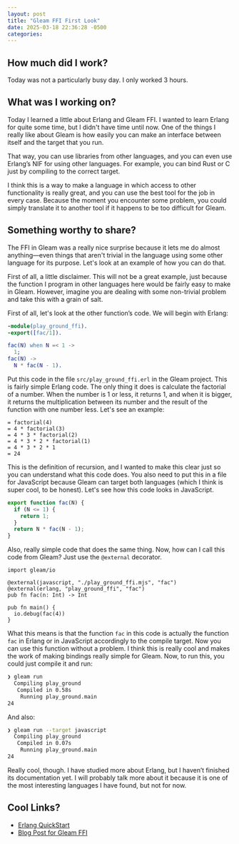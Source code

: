 ```yaml
---
layout: post  
title: "Gleam FFI First Look"  
date: 2025-03-18 22:36:28 -0500  
categories:  
---  
```


## How much did I work?  

Today was not a particularly busy day. I only worked 3 hours.  

## What was I working on?  

Today I learned a little about Erlang and Gleam FFI. I wanted to learn Erlang for quite some time, but I didn't have time until now. One of the things I really like about Gleam is how easily you can make an interface between itself and the target that you run.  

That way, you can use libraries from other languages, and you can even use Erlang’s NIF for using other languages. For example, you can bind Rust or C just by compiling to the correct target.  

I think this is a way to make a language in which access to other functionality is really great, and you can use the best tool for the job in every case. Because the moment you encounter some problem, you could simply translate it to another tool if it happens to be too difficult for Gleam.  

## Something worthy to share?  

The FFI in Gleam was a really nice surprise because it lets me do almost anything—even things that aren't trivial in the language using some other language for its purpose. Let's look at an example of how you can do that.  

First of all, a little disclaimer. This will not be a great example, just because the function I program in other languages here would be fairly easy to make in Gleam. However, imagine you are dealing with some non-trivial problem and take this with a grain of salt.  

First of all, let's look at the other function’s code. We will begin with Erlang:  

```erlang  
-module(play_ground_ffi).  
-export([fac/1]).  

fac(N) when N =< 1 ->  
  1;  
fac(N) ->  
  N * fac(N - 1).  
```  

Put this code in the file `src/play_ground_ffi.erl` in the Gleam project. This is fairly simple Erlang code. The only thing it does is calculate the factorial of a number. When the number is 1 or less, it returns 1, and when it is bigger, it returns the multiplication between its number and the result of the function with one number less. Let's see an example:  

```
= factorial(4)  
= 4 * factorial(3)  
= 4 * 3 * factorial(2)  
= 4 * 3 * 2 * factorial(1)  
= 4 * 3 * 2 * 1  
= 24  
```

This is the definition of recursion, and I wanted to make this clear just so you can understand what this code does. You also need to put this in a file for JavaScript because Gleam can target both languages (which I think is super cool, to be honest). Let's see how this code looks in JavaScript.  

```javascript  
export function fac(N) {  
  if (N <= 1) {  
    return 1;  
  }  
  return N * fac(N - 1);  
}
```  

Also, really simple code that does the same thing. Now, how can I call this code from Gleam? Just use the `@external` decorator.  

```gleam  
import gleam/io  

@external(javascript, "./play_ground_ffi.mjs", "fac")  
@external(erlang, "play_ground_ffi", "fac")  
pub fn fac(n: Int) -> Int  

pub fn main() {  
  io.debug(fac(4))  
}
```  

What this means is that the function `fac` in this code is actually the function `fac` in Erlang or in JavaScript accordingly to the compile target. Now you can use this function without a problem. I think this is really cool and makes the work of making bindings really simple for Gleam. Now, to run this, you could just compile it and run:  

```bash  
❯ gleam run  
  Compiling play_ground  
   Compiled in 0.58s  
    Running play_ground.main  
24  
```  

And also:  

```bash  
❯ gleam run --target javascript  
  Compiling play_ground  
   Compiled in 0.07s  
    Running play_ground.main  
24  
```  

Really cool, though. I have studied more about Erlang, but I haven’t finished its documentation yet. I will probably talk more about it because it is one of the most interesting languages I have found, but not for now.  

## Cool Links?  

* [Erlang QuickStart](https://www.erlang.org/doc/system/getting_started.html)  
* [Blog Post for Gleam FFI](https://www.jonashietala.se/blog/2024/01/11/exploring_the_gleam_ffi/)  
